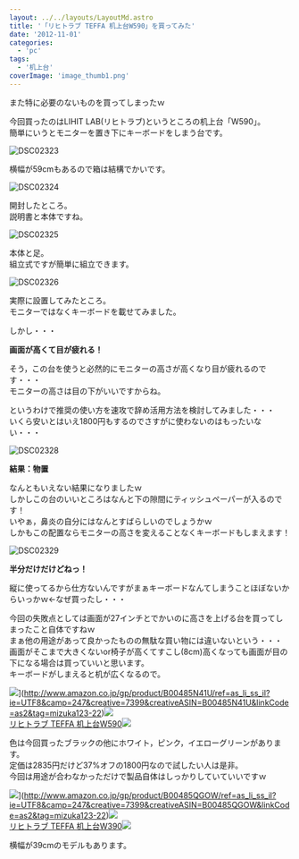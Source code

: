 ```yaml
---
layout: ../../layouts/LayoutMd.astro
title: '「リヒトラブ TEFFA 机上台W590」を買ってみた'
date: '2012-11-01'
categories:
  - 'pc'
tags:
  - '机上台'
coverImage: 'image_thumb1.png'
---
```


また特に必要のないものを買ってしまったｗ

今回買ったのはLIHIT LAB(リヒトラブ)というところの机上台「W590」。  
簡単にいうとモニターを置き下にキーボードをしまう台です。

![DSC02323](/archive/images/DSC02323_thumb.jpg 'DSC02323')

横幅が59cmもあるので箱は結構でかいです。

![DSC02324](/archive/images/DSC02324_thumb.jpg 'DSC02324')

開封したところ。  
説明書と本体ですね。

![DSC02325](/archive/images/DSC02325_thumb.jpg 'DSC02325')

本体と足。  
組立式ですが簡単に組立できます。

![DSC02326](/archive/images/DSC02326_thumb.jpg 'DSC02326')

実際に設置してみたところ。  
モニターではなくキーボードを載せてみました。

しかし・・・

**画面が高くて目が疲れる！**

そう，この台を使うと必然的にモニターの高さが高くなり目が疲れるのです・・・  
モニターの高さは目の下がいいですからね。

というわけで推奨の使い方を速攻で辞め活用方法を検討してみました・・・  
いくら安いとはいえ1800円もするのでさすがに使わないのはもったいない・・・

![DSC02328](/archive/images/DSC02328_thumb.jpg 'DSC02328')

**結果：物置**

なんともいえない結果になりましたｗ  
しかしこの台のいいところはなんと下の隙間にティッシュペーパーが入るのです！  
いやぁ，鼻炎の自分にはなんとすばらしいのでしょうかｗ  
しかもこの配置ならモニターの高さを変えることなくキーボードもしまえます！

![DSC02329](/archive/images/DSC02329_thumb.jpg 'DSC02329')

**半分だけだけどねっ！**

縦に使ってるから仕方ないんですがまぁキーボードなんてしまうことほぼないからいっかｗ←なぜ買ったし・・・

今回の失敗点としては画面が27インチとでかいのに高さを上げる台を買ってしまったこと自体ですねｗ  
まぁ他の用途があって良かったものの無駄な買い物には違いないという・・・  
画面がそこまで大きくないor椅子が高くてすこし(8cm)高くなっても画面が目の下になる場合は買っていいと思います。  
キーボードがしまえると机が広くなるので。

![](http://ws.assoc-amazon.jp/widgets/q?_encoding=UTF8&ASIN=B00485N41U&Format=_SL160_&ID=AsinImage&MarketPlace=JP&ServiceVersion=20070822&WS=1&tag=mizuka123-22)](http://www.amazon.co.jp/gp/product/B00485N41U/ref=as_li_ss_il?ie=UTF8&camp=247&creative=7399&creativeASIN=B00485N41U&linkCode=as2&tag=mizuka123-22)![](http://www.assoc-amazon.jp/e/ir?t=mizuka123-22&l=as2&o=9&a=B00485N41U)  
[リヒトラブ TEFFA 机上台W590](http://www.amazon.co.jp/gp/product/B00485N41U/ref=as_li_ss_tl?ie=UTF8&camp=247&creative=7399&creativeASIN=B00485N41U&linkCode=as2&tag=mizuka123-22)![](http://www.assoc-amazon.jp/e/ir?t=mizuka123-22&l=as2&o=9&a=B00485N41U)

色は今回買ったブラックの他にホワイト，ピンク，イエローグリーンがあります。  
定価は2835円だけど37%オフの1800円なので試したい人は是非。  
今回は用途が合わなかっただけで製品自体はしっかりしていていいですｗ

![](http://ws.assoc-amazon.jp/widgets/q?_encoding=UTF8&ASIN=B00485QGOW&Format=_SL160_&ID=AsinImage&MarketPlace=JP&ServiceVersion=20070822&WS=1&tag=mizuka123-22)](http://www.amazon.co.jp/gp/product/B00485QGOW/ref=as_li_ss_il?ie=UTF8&camp=247&creative=7399&creativeASIN=B00485QGOW&linkCode=as2&tag=mizuka123-22)![](http://www.assoc-amazon.jp/e/ir?t=mizuka123-22&l=as2&o=9&a=B00485QGOW)  
[リヒトラブ TEFFA 机上台W390](http://www.amazon.co.jp/gp/product/B00485QGOW/ref=as_li_ss_tl?ie=UTF8&camp=247&creative=7399&creativeASIN=B00485QGOW&linkCode=as2&tag=mizuka123-22)![](http://www.assoc-amazon.jp/e/ir?t=mizuka123-22&l=as2&o=9&a=B00485QGOW)

横幅が39cmのモデルもあります。
